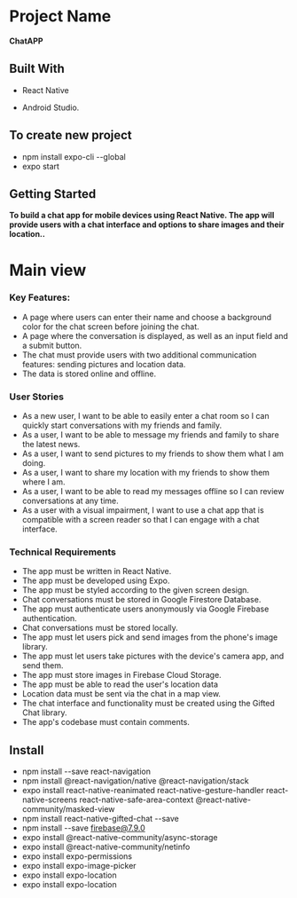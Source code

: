 # Project Name
**ChatAPP**

## Built With
- React Native

- Android Studio.

## To create new project 
- npm install expo-cli --global
- expo start

## Getting Started
**To build a chat app for mobile devices using React Native. The app will provide users with a chat interface and options to share images and their location..**

# Main view

### Key Features:
- A page where users can enter their name and choose a background color for the chat screen before joining the chat.
- A page where the conversation is displayed, as well as an input field and a submit button.
- The chat must provide users with two additional communication features: sending pictures and location data.
- The data is stored online and offline.

### User Stories
- As a new user, I want to be able to easily enter a chat room so I can quickly start conversations with my friends and family.
- As a user, I want to be able to message my friends and family to share the latest news.
- As a user, I want to send pictures to my friends to show them what I am doing.
- As a user, I want to share my location with my friends to show them where I am.
- As a user, I want to be able to read my messages offline so I can review conversations at any time.
- As a user with a visual impairment, I want to use a chat app that is compatible with a screen reader so that I can engage with a chat interface.


### Technical Requirements
- The app must be written in React Native.
- The app must be developed using Expo.
- The app must be styled according to the given screen design.
- Chat conversations must be stored in Google Firestore Database.
- The app must authenticate users anonymously via Google Firebase authentication.
- Chat conversations must be stored locally.
- The app must let users pick and send images from the phone's image library.
- The app must let users take pictures with the device's camera app, and send them.
- The app must store images in Firebase Cloud Storage.
- The app must be able to read the user's location data
- Location data must be sent via the chat in a map view.
- The chat interface and functionality must be created using the Gifted Chat library.
- The app's codebase must contain comments.

## Install
- npm install --save react-navigation
- npm install @react-navigation/native @react-navigation/stack
- expo install react-native-reanimated react-native-gesture-handler react-native-screens react-native-safe-area-context @react-native-community/masked-view
- npm install react-native-gifted-chat --save
- npm install --save firebase@7.9.0
- expo install @react-native-community/async-storage
- expo install @react-native-community/netinfo
- expo install expo-permissions
- expo install expo-image-picker
- expo install expo-location
- expo install expo-location


